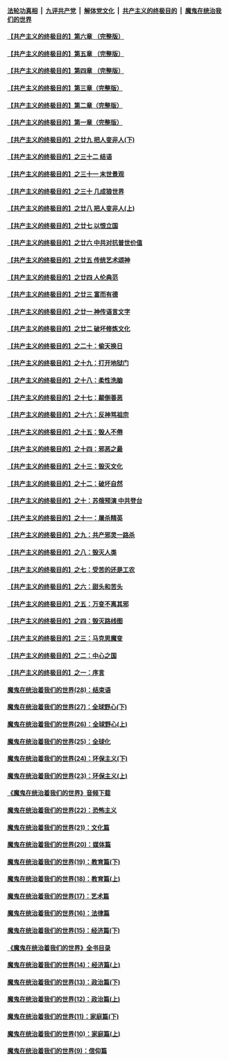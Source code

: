 ####  [法轮功真相](../../../../basic/blob/master/README.md?t=02180413) &nbsp;|&nbsp; [九评共产党](../../../../9ping.md/blob/master/README.md?t=02180413) &nbsp;|&nbsp; [解体党文化](../../../../jtdwh.md/blob/master/README.md?t=02180413)  &nbsp;|&nbsp; [共产主义的终极目的](../../../../gczydzjmd.md/blob/master/README.md?t=02180413) &nbsp;|&nbsp; [魔鬼在统治我们的世界](../../../../mgztzwmdsj.md/blob/master/README.md?t=02180413) 

#### [【共产主义的终极目的】第六章 （完整版）](../pages/nsc422/n11428913.md?t=02180413) 

#### [【共产主义的终极目的】第五章 （完整版）](../pages/nsc422/n11428912.md?t=02180413) 

#### [【共产主义的终极目的】第四章 （完整版）](../pages/nsc422/n11428907.md?t=02180413) 

#### [【共产主义的终极目的】第三章（完整版）](../pages/nsc422/n11428848.md?t=02180413) 

#### [【共产主义的终极目的】第二章（完整版）](../pages/nsc422/n11428831.md?t=02180413) 

#### [【共产主义的终极目的】第一章（完整版）](../pages/nsc422/n11417651.md?t=02180413) 

#### [【共产主义的终极目的】之廿九 把人变非人(下)](../pages/nsc422/n11344140.md?t=02180413) 

#### [【共产主义的终极目的】之三十二 结语](../pages/nsc422/n11360535.md?t=02180413) 

#### [【共产主义的终极目的】之三十一 末世景观](../pages/nsc422/n11351129.md?t=02180413) 

#### [【共产主义的终极目的】之三十 几成狼世界](../pages/nsc422/n11348280.md?t=02180413) 

#### [【共产主义的终极目的】之廿八 把人变非人(上)](../pages/nsc422/n11340492.md?t=02180413) 

#### [【共产主义的终极目的】之廿七 以恨立国](../pages/nsc422/n11336944.md?t=02180413) 

#### [【共产主义的终极目的】之廿六 中共对抗普世价值](../pages/nsc422/n11324785.md?t=02180413) 

#### [【共产主义的终极目的】之廿五 传统艺术颂神](../pages/nsc422/n11296396.md?t=02180413) 

#### [【共产主义的终极目的】之廿四 人伦典范](../pages/nsc422/n11296397.md?t=02180413) 

#### [【共产主义的终极目的】之廿三 富而有德](../pages/nsc422/n11283598.md?t=02180413) 

#### [【共产主义的终极目的】之廿一 神传语言文字](../pages/nsc422/n11263265.md?t=02180413) 

#### [【共产主义的终极目的】之廿二 破坏修炼文化](../pages/nsc422/n11245728.md?t=02180413) 

#### [【共产主义的终极目的】之二十：偷天换日](../pages/nsc422/n11238846.md?t=02180413) 

#### [【共产主义的终极目的】之十九：打开地狱门](../pages/nsc422/n11206376.md?t=02180413) 

#### [【共产主义的终极目的】之十八：柔性洗脑](../pages/nsc422/n11199994.md?t=02180413) 

#### [【共产主义的终极目的】之十七：颠倒善恶](../pages/nsc422/n11179782.md?t=02180413) 

#### [【共产主义的终极目的】之十六：反神骂祖宗](../pages/nsc422/n11166798.md?t=02180413) 

#### [【共产主义的终极目的】之十五：毁人不倦](../pages/nsc422/n11166792.md?t=02180413) 

#### [【共产主义的终极目的】之十四：邪恶之最](../pages/nsc422/n11150249.md?t=02180413) 

#### [【共产主义的终极目的】之十三：毁灭文化](../pages/nsc422/n11135227.md?t=02180413) 

#### [【共产主义的终极目的】之十二：破坏自然](../pages/nsc422/n11135214.md?t=02180413) 

#### [【共产主义的终极目的】之十：苏俄预演 中共登台](../pages/nsc422/n11118424.md?t=02180413) 

#### [【共产主义的终极目的】之十一：屠杀精英](../pages/nsc422/n11118442.md?t=02180413) 

#### [【共产主义的终极目的】之九：共产邪灵一路杀](../pages/nsc422/n11114139.md?t=02180413) 

#### [【共产主义的终极目的】之八：毁灭人类](../pages/nsc422/n11108503.md?t=02180413) 

#### [【共产主义的终极目的】之七：受苦的还是工农](../pages/nsc422/n11101809.md?t=02180413) 

#### [【共产主义的终极目的】之六：甜头和苦头](../pages/nsc422/n11096971.md?t=02180413) 

#### [【共产主义的终极目的】之五：万变不离其邪](../pages/nsc422/n11091285.md?t=02180413) 

#### [【共产主义的终极目的】之四：毁灭路线图](../pages/nsc422/n11086284.md?t=02180413) 

#### [【共产主义的终极目的】之三：马克思魔变](../pages/nsc422/n11061941.md?t=02180413) 

#### [【共产主义的终极目的】之二：中心之国](../pages/nsc422/n11047728.md?t=02180413) 

#### [【共产主义的终极目的】之一：序言](../pages/nsc422/n11086077.md?t=02180413) 

#### [魔鬼在统治着我们的世界(28)：结束语](../pages/nsc422/n10936246.md?t=02180413) 

#### [魔鬼在统治着我们的世界(27)：全球野心(下)](../pages/nsc422/n10928319.md?t=02180413) 

#### [魔鬼在统治着我们的世界(26)：全球野心(上)](../pages/nsc422/n10900318.md?t=02180413) 

#### [魔鬼在统治着我们的世界(25)：全球化](../pages/nsc422/n10788205.md?t=02180413) 

#### [魔鬼在统治着我们的世界(24)：环保主义(下)](../pages/nsc422/n10695307.md?t=02180413) 

#### [魔鬼在统治着我们的世界(23)：环保主义(上)](../pages/nsc422/n10688613.md?t=02180413) 

#### [《魔鬼在统治着我们的世界》音频下载](../pages/nsc422/n10635553.md?t=02180413) 

#### [魔鬼在统治着我们的世界(22)：恐怖主义](../pages/nsc422/n10614727.md?t=02180413) 

#### [魔鬼在统治着我们的世界(21)：文化篇](../pages/nsc422/n10597706.md?t=02180413) 

#### [魔鬼在统治着我们的世界(20)：媒体篇](../pages/nsc422/n10586579.md?t=02180413) 

#### [魔鬼在统治着我们的世界(19)：教育篇(下)](../pages/nsc422/n10564808.md?t=02180413) 

#### [魔鬼在统治着我们的世界(18)：教育篇(上)](../pages/nsc422/n10526970.md?t=02180413) 

#### [魔鬼在统治着我们的世界(17)：艺术篇](../pages/nsc422/n10499093.md?t=02180413) 

#### [魔鬼在统治着我们的世界(16)：法律篇](../pages/nsc422/n10485969.md?t=02180413) 

#### [魔鬼在统治着我们的世界(15)：经济篇(下)](../pages/nsc422/n10469975.md?t=02180413) 

#### [《魔鬼在统治着我们的世界》全书目录](../pages/nsc422/n10464261.md?t=02180413) 

#### [魔鬼在统治着我们的世界(14)：经济篇(上)](../pages/nsc422/n10457370.md?t=02180413) 

#### [魔鬼在统治着我们的世界(13)：政治篇(下)](../pages/nsc422/n10448270.md?t=02180413) 

#### [魔鬼在统治着我们的世界(12)：政治篇(上)](../pages/nsc422/n10444576.md?t=02180413) 

#### [魔鬼在统治着我们的世界(11)：家庭篇(下)](../pages/nsc422/n10440961.md?t=02180413) 

#### [魔鬼在统治着我们的世界(10)：家庭篇(上)](../pages/nsc422/n10435448.md?t=02180413) 

#### [魔鬼在统治着我们的世界(9)：信仰篇](../pages/nsc422/n10432159.md?t=02180413) 

